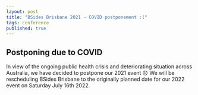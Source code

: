 ```yaml
---
layout: post
title: "BSides Brisbane 2021 - COVID postponement :("
tags: conference
published: true
---
```


## Postponing due to COVID
In view of the ongoing public health crisis and deteriorating situation across Australia, we have decided to postpone our 2021 event 😞 
We will be rescheduling BSides Brisbane to the originally planned date for our 2022 event on Saturday July 16th 2022.